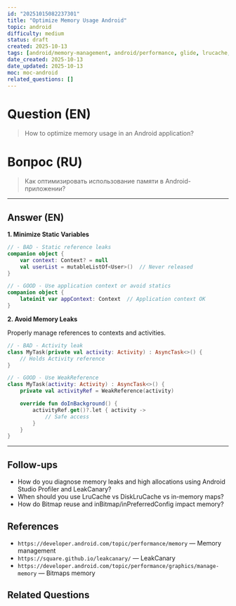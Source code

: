 ```yaml
---
id: "20251015082237301"
title: "Optimize Memory Usage Android"
topic: android
difficulty: medium
status: draft
created: 2025-10-13
tags: [android/memory-management, android/performance, glide, lrucache, memory-management, memory-optimization, optimization, performance, weakreference, difficulty/medium]
date_created: 2025-10-13
date_updated: 2025-10-13
moc: moc-android
related_questions: []
---
```


# Question (EN)

> How to optimize memory usage in an Android application?

# Вопрос (RU)

> Как оптимизировать использование памяти в Android-приложении?

---

## Answer (EN)

**1. Minimize Static Variables**

```kotlin
// - BAD - Static reference leaks
companion object {
    var context: Context? = null
    val userList = mutableListOf<User>()  // Never released
}

// - GOOD - Use application context or avoid statics
companion object {
    lateinit var appContext: Context  // Application context OK
}
```

**2. Avoid Memory Leaks**

Properly manage references to contexts and activities.

```kotlin
// - BAD - Activity leak
class MyTask(private val activity: Activity) : AsyncTask<>() {
    // Holds Activity reference
}

// - GOOD - Use WeakReference
class MyTask(activity: Activity) : AsyncTask<>() {
    private val activityRef = WeakReference(activity)

    override fun doInBackground() {
        activityRef.get()?.let { activity ->
            // Safe access
        }
    }
}
```

---

## Follow-ups

-   How do you diagnose memory leaks and high allocations using Android Studio Profiler and LeakCanary?
-   When should you use LruCache vs DiskLruCache vs in-memory maps?
-   How do Bitmap reuse and inBitmap/inPreferredConfig impact memory?

## References

-   `https://developer.android.com/topic/performance/memory` — Memory management
-   `https://square.github.io/leakcanary/` — LeakCanary
-   `https://developer.android.com/topic/performance/graphics/manage-memory` — Bitmaps memory

## Related Questions
